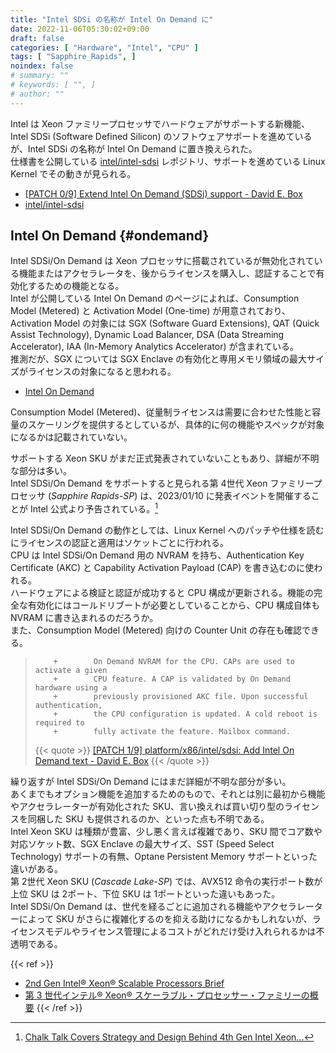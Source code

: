 ```yaml
---
title: "Intel SDSi の名称が Intel On Demand に"
date: 2022-11-06T05:30:02+09:00
draft: false
categories: [ "Hardware", "Intel", "CPU" ]
tags: [ "Sapphire_Rapids", ]
noindex: false
# summary: ""
# keywords: [ "", ]
# author: ""
---
```


Intel は Xeon ファミリープロセッサでハードウェアがサポートする新機能、Intel SDSi (Software Defined Silicon) のソフトウェアサポートを進めているが、Intel SDSi の名称が Intel On Demand に置き換えられた。  
仕様書を公開している [intel/intel-sdsi](https://github.com/intel/intel-sdsi) レポジトリ、サポートを進めている Linux Kernel でその動きが見られる。  

 * [[PATCH 0/9] Extend Intel On Demand (SDSi) support - David E. Box](https://lore.kernel.org/lkml/20221101191023.4150315-1-david.e.box@linux.intel.com/)
 * [intel/intel-sdsi](https://github.com/intel/intel-sdsi)

## Intel On Demand {#ondemand}
Intel SDSi/On Demand は Xeon プロセッサに搭載されているが無効化されている機能またはアクセラレータを、後からライセンスを購入し、認証することで有効化するための機能となる。  
Intel が公開している Intel On Demand のページによれば、Consumption Model (Metered) と Activation Model (One-time) が用意されており、Activation Model の対象には SGX (Software Guard Extensions), QAT (Quick Assist Technology), Dynamic Load Balancer, DSA (Data Streaming Accelerator), IAA (In-Memory Analytics Accelerator) が含まれている。  
推測だが、SGX については SGX Enclave の有効化と専用メモリ領域の最大サイズがライセンスの対象になると思われる。  

 * [Intel On Demand](https://www.intel.com/content/www/us/en/products/docs/ondemand/overview.html)

Consumption Model (Metered)、従量制ライセンスは需要に合わせた性能と容量のスケーリングを提供するとしているが、具体的に何の機能やスペックが対象になるかは記載されていない。  

サポートする Xeon SKU がまだ正式発表されていないこともあり、詳細が不明な部分は多い。  
Intel SDSi/On Demand をサポートすると見られる第 4世代 Xeon ファミリープロセッサ (*Sapphire Rapids-SP*) は、2023/01/10 に発表イベントを開催することが Intel 公式より予告されている。[^spr-launch]  

[^spr-launch]: [Chalk Talk Covers Strategy and Design Behind 4th Gen Intel Xeon...](https://www.intel.com/content/www/us/en/newsroom/article/chalk-talk-strategy-design-new-xeon-processor.html)

Intel SDSi/On Demand の動作としては、Linux Kernel へのパッチや仕様を読むにライセンスの認証と適用はソケットごとに行われる。  
CPU は Intel SDSi/On Demand 用の NVRAM を持ち、Authentication Key Certificate (AKC) と Capability Activation Payload (CAP) を書き込むのに使われる。  
ハードウェアによる検証と認証が成功すると CPU 構成が更新される。機能の完全な有効化にはコールドリブートが必要としていることから、CPU 構成自体も NVRAM に書き込まれるのだろうか。  
また、Consumption Model (Metered) 向けの Counter Unit の存在も確認できる。  

 >         +		On Demand NVRAM for the CPU. CAPs are used to activate a given
 >         +		CPU feature. A CAP is validated by On Demand hardware using a
 >         +		previously provisioned AKC file. Upon successful authentication,
 >         +		the CPU configuration is updated. A cold reboot is required to
 >         +		fully activate the feature. Mailbox command.
 >         
 > {{< quote >}} [[PATCH 1/9] platform/x86/intel/sdsi: Add Intel On Demand text - David E. Box](https://lore.kernel.org/lkml/20221101191023.4150315-2-david.e.box@linux.intel.com/) {{< /quote >}}

繰り返すが Intel SDSi/On Demand にはまだ詳細が不明な部分が多い。  
あくまでもオプション機能を追加するためのもので、それとは別に最初から機能やアクセラレーターが有効化された SKU、言い換えれば買い切り型のライセンスを同梱した SKU も提供されるのか、といった点も不明である。  
Intel Xeon SKU は種類が豊富、少し悪く言えば複雑であり、SKU 間でコア数や対応ソケット数、SGX Enclave の最大サイズ、SST (Speed Select Technology) サポートの有無、Optane Persistent Memory サポートといった違いがある。  
第 2世代 Xeon SKU (*Cascade Lake-SP*) では、AVX512 命令の実行ポート数が 上位 SKU は 2ポート、下位 SKU は 1ポートといった違いもあった。  
Intel SDSi/On Demand は、世代を経るごとに追加される機能やアクセラレーターによって SKU がさらに複雑化するのを抑える助けになるかもしれないが、ライセンスモデルやライセンス管理によるコストがどれだけ受け入れられるかは不透明である。  

{{< ref >}}
 * [2nd Gen Intel® Xeon® Scalable Processors Brief](https://www.intel.co.jp/content/www/jp/ja/products/docs/processors/xeon/2nd-gen-xeon-scalable-processors-brief.html)
 * [第 3 世代インテル® Xeon® スケーラブル・プロセッサー・ファミリーの概要](https://www.intel.co.jp/content/www/jp/ja/products/docs/processors/xeon/3rd-gen-xeon-scalable-processors-brief.html)
{{< /ref >}}
